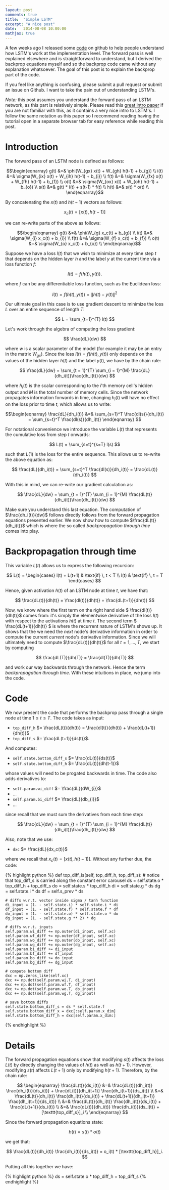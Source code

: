 ```yaml
---
layout: post
comments: true
title:  "Simple LSTM"
excerpt: "A nice post"
date:   2014-08-08 10:00:00
mathjax: true
---
```

A few weeks ago I released some [code](https://github.com/nicodjimenez/lstm) on github to help people understand how LSTM's work at the implementation level.  The forward pass is well explained elsewhere and is straightforward to understand, but I derived the backprop equations myself and so the backprop code came without any explanation whatsoever.  The goal of this post is to explain the backprop part of the code. 

If you feel like anything is confusing, please submit a pull request or submit an issue on Github.  I want to take the pain out of understanding LSTM's.  

*Note:* this post assumes you understand the forward pass of an LSTM network, as this part is relatively simple.  Please read this [great intro paper](http://arxiv.org/abs/1506.00019) if you are not familiar with this,  as it contains a very nice intro to LSTM's.  I follow the same notation as this paper so I recommend reading having the tutorial open in a separate browser tab for easy reference while reading this post.

# Introduction 
The forward pass of an LSTM node is defined as follows:

$$\begin{eqnarray}
g(t) &=& \phi(W_{gx} x(t) + W_{gh} h(t-1) + b_{g}) \\ 
i(t) &=& \sigma(W_{ix} x(t) + W_{ih} h(t-1) + b_{i}) \\ 
f(t) &=& \sigma(W_{fx} x(t) + W_{fh} h(t-1) + b_{f}) \\ 
o(t) &=& \sigma(W_{ox} x(t) + W_{oh} h(t-1) + b_{o}) \\ 
s(t) &=& g(t) * i(t) + s(t-1) * f(t)  \\ 
h(t) &=& s(t) * o(t) \\ 
\end{eqnarray}$$

By concatenating the $x(t)$ and $h(t-1)$ vectors as follows: 

$$x_c(t) = [x(t), h(t-1)]$$ 

we can re-write parts of the above as follows:

$$\begin{eqnarray}
g(t) &=& \phi(W_{g} x_c(t) + b_{g}) \\ 
i(t) &=& \sigma(W_{i} x_c(t) + b_{i}) \\ 
f(t) &=& \sigma(W_{f} x_c(t) + b_{f}) \\ 
o(t) &=& \sigma(W_{o} x_c(t) + b_{o}) \\ 
\end{eqnarray}$$

Suppose we have a loss $l(t)$ that we wish to minimize at every time step $t$ that depends on the hidden layer $h$ and the label $y$ at the current time via a loss function $f$: 

$$
l(t) = f(h(t), y(t)).
$$

where $f$ can be any differentiable loss function, such as the Euclidean loss:

$$
l(t) = f(h(t), y(t)) = \| h(t) - y(t) \|^2
$$

Our ultimate goal in this case is to use gradient descent to minimize the loss $L$ over an entire sequence of length $T$:

$$
L = \sum_{t=1}^{T} l(t)
$$

Let's work through the algebra of computing the loss gradient:

$$  
\frac{dL}{dw}
$$

where $w$ is a scalar parameter of the model (for example it may be an entry in the matrix $W_{gx}$).  Since the loss $l(t) = f(h(t), y(t))$ only depends on the values of the hidden layer $h(t)$ and the label $y(t)$, we have by the chain rule:

$$
\frac{dL}{dw} = \sum_{t = 1}^{T} \sum_{i = 1}^{M} \frac{dL}{dh_i(t)}\frac{dh_i(t)}{dw} 
$$

where $h_i(t)$ is the scalar corresponding to the $i$'th memory cell's hidden output and $M$ is the total number of memory cells.  Since the network propagates information forwards in time, changing $h_i(t)$ will have no effect on the loss prior to time $t$, which allows us to write:

$$\begin{eqnarray}
\frac{dL}{dh_i(t)} &=& \sum_{s=1}^T \frac{dl(s)}{dh_i(t)} = \sum_{s=t}^T \frac{dl(s)}{dh_i(t)}
\end{eqnarray}
$$

For notational convenience we introduce the variable $L(t)$ that represents the cumulative loss from step $t$ onwards:

$$
L(t) = \sum_{s=t}^{s=T} l(s)
$$

such that $L(1)$ is the loss for the entire sequence.  This allows us to re-write the above equation as:

$$
\frac{dL}{dh_i(t)} = \sum_{s=t}^T \frac{dl(s)}{dh_i(t)} = \frac{dL(t)}{dh_i(t)}
$$

With this in mind, we can re-write our gradient calculation as:

$$
\frac{dL}{dw} = \sum_{t = 1}^{T} \sum_{i = 1}^{M} \frac{dL(t)}{dh_i(t)}\frac{dh_i(t)}{dw} 
$$

Make sure you understand this last equation.  The computation of $\frac{dh_i(t)}{dw}$ follows directly follows from the forward propagation equations presented earlier.  We now show how to compute $\frac{dL(t)}{dh_i(t)}$ which is where the so called *backpropagation through time* comes into play.  

# Backpropagation through time

This variable $L(t)$ allows us to express the following recursion:

$$
L(t) = \begin{cases} l(t) + L(t+1) & \text{if} \, t < T \\ 
l(t) & \text{if} \, t = T
\end{cases}
$$

Hence, given activation $h(t)$ of an LSTM node at time $t$, we have that:

$$
\frac{dL(t)}{dh(t)} = \frac{dl(t)}{dh(t)} + \frac{dL(t+1)}{dh(t)}
$$

Now, we know where the first term on the right hand side $ \frac{dl(t)}{dh(t)}$ comes from: it's simply the elementwise derivative of the loss $l(t)$ with respect to the activations $h(t)$ at time $t$.  The second term $ \frac{dL(t+1)}{dh(t)} $ is where the recurrent nature of LSTM's shows up.  It shows that the we need the *next* node's derivative information in order to compute the current *current* node's derivative information.  Since we will ultimately need to compute $\frac{dL(t)}{dh(t)}$ for all $t=1,\dots,T$, we start by computing 

$$
\frac{dL(T)}{dh(T)} = \frac{dl(T)}{dh(T)} 
$$ 

and work our way backwards through the network. Hence the term *backpropagation through time*.  With these intuitions in place, we jump into the code.  

# Code 

We now present the code that performs the backprop pass through a single node at time $1 \leq t \leq T$.  The code takes as input: 

  * `top_diff_h` $= \frac{dL(t)}{dh(t)} = \frac{dl(t)}{dh(t)} + \frac{dL(t+1)}{dh(t)}$
  * `top_diff_s` $= \frac{dL(t+1)}{ds(t)}$.

And computes: 

  * `self.state.bottom_diff_s`  $= \frac{dL(t)}{ds(t)}$
  * `self.state.bottom_diff_h`  $= \frac{dL(t)}{dh(t-1)}$

whose values will need to be progated backwards in time.  The code also adds derivatives to:

  * `self.param.wi_diff` $= \frac{dL}{dW_{i}}$
  * ... 
  * `self.param.bi_diff` $= \frac{dL}{db_{i}}$
  * ...

since recall that we must sum the derivatives from each time step: 

$$
\frac{dL}{dw} = \sum_{t = 1}^{T} \sum_{i = 1}^{M} \frac{dL(t)}{dh_i(t)}\frac{dh_i(t)}{dw} 
$$

Also, note that we use:

  * `dxc` $= \frac{dL}{dx_c(t)}$

where we recall that $x_c(t) = [x(t), h(t-1)]$.  Without any further due, the code:

{% highlight python %}
def top_diff_is(self, top_diff_h, top_diff_s):
    # notice that top_diff_s is carried along the constant error carousel
    ds = self.state.o * top_diff_h + top_diff_s
    do = self.state.s * top_diff_h
    di = self.state.g * ds
    dg = self.state.i * ds
    df = self.s_prev * ds

    # diffs w.r.t. vector inside sigma / tanh function
    di_input = (1. - self.state.i) * self.state.i * di 
    df_input = (1. - self.state.f) * self.state.f * df 
    do_input = (1. - self.state.o) * self.state.o * do 
    dg_input = (1. - self.state.g ** 2) * dg

    # diffs w.r.t. inputs
    self.param.wi_diff += np.outer(di_input, self.xc)
    self.param.wf_diff += np.outer(df_input, self.xc)
    self.param.wo_diff += np.outer(do_input, self.xc)
    self.param.wg_diff += np.outer(dg_input, self.xc)
    self.param.bi_diff += di_input
    self.param.bf_diff += df_input       
    self.param.bo_diff += do_input
    self.param.bg_diff += dg_input       

    # compute bottom diff
    dxc = np.zeros_like(self.xc)
    dxc += np.dot(self.param.wi.T, di_input)
    dxc += np.dot(self.param.wf.T, df_input)
    dxc += np.dot(self.param.wo.T, do_input)
    dxc += np.dot(self.param.wg.T, dg_input)

    # save bottom diffs
    self.state.bottom_diff_s = ds * self.state.f
    self.state.bottom_diff_x = dxc[:self.param.x_dim]
    self.state.bottom_diff_h = dxc[self.param.x_dim:]
{% endhighlight %}


# Details 
The forward propagation equations show that modifying $s(t)$ affects the loss $L(t)$ by directly changing the values of $h(t)$ as well as $h(t+1)$.  However, modifying $s(t)$ affects $L(t+1)$ only by modifying $h(t+1)$.  Therefore, by the chain rule: 

$$
\begin{eqnarray}
\frac{dL(t)}{ds_i(t)} &=& \frac{dL(t)}{dh_i(t)} \frac{dh_i(t)}{ds_i(t)} + \frac{dL(t)}{dh_i(t+1)} \frac{dh_i(t+1)}{ds_i(t)}  \\
&=& \frac{dL(t)}{dh_i(t)} \frac{dh_i(t)}{ds_i(t)} + \frac{dL(t+1)}{dh_i(t+1)} \frac{dh_i(t+1)}{ds_i(t)}  \\
&=& \frac{dL(t)}{dh_i(t)} \frac{dh_i(t)}{ds_i(t)} + \frac{dL(t+1)}{ds_i(t)}  \\
&=& \frac{dL(t)}{dh_i(t)} \frac{dh_i(t)}{ds_i(t)} + [\texttt{top_diff_s}]_i  \\
\end{eqnarray}
$$

Since the forward propagation equations state:

$$
h(t) = s(t) * o(t)
$$

we get that:

$$
\frac{dL(t)}{dh_i(t)} \frac{dh_i(t)}{ds_i(t)} =  o_i(t) * [\texttt{top_diff_h}]_i.
$$

Putting all this together we have:

{% highlight python %}
ds = self.state.o * top_diff_h + top_diff_s
{% endhighlight %}



